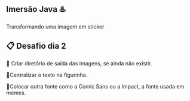 ## Imersão Java ♨️

Transformando uma imagem em sticker

## 📋 Desafio dia 2

🔩 Criar diretório de saída das imagens, se ainda não existir.

🔩Centralizar o texto na figurinha.

🔩Colocar outra fonte como a Comic Sans ou a Impact, a fonte usada em memes.
